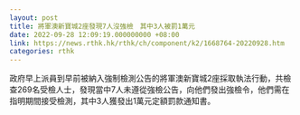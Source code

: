 ```yaml
---
layout: post
title: 將軍澳新寶城2座發現7人沒強檢　其中3人被罰1萬元
date: 2022-09-28 12:09:19.000000000 +08:00
link: https://news.rthk.hk/rthk/ch/component/k2/1668764-20220928.htm
categories: rthk
---
```


政府早上派員到早前被納入強制檢測公告的將軍澳新寶城2座採取執法行動，共檢查269名受檢人士，發現當中7人未遵從強檢公告，向他們發出強檢令，他們需在指明期間接受檢測，其中3人獲發出1萬元定額罰款通知書。
